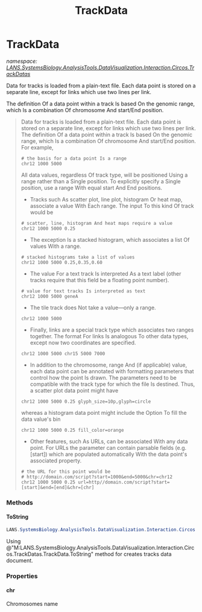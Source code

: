 ﻿---
title: TrackData
---

# TrackData
_namespace: [LANS.SystemsBiology.AnalysisTools.DataVisualization.Interaction.Circos.TrackDatas](N-LANS.SystemsBiology.AnalysisTools.DataVisualization.Interaction.Circos.TrackDatas.html)_

Data for tracks is loaded from a plain-text file. Each data point is stored on a 
 separate line, except for links which use two lines per link.
 
 The definition Of a data point within a track Is based On the genomic range, 
 which Is a combination Of chromosome And start/End position.

> 
>  Data for tracks is loaded from a plain-text file. Each data point is stored on a separate line, except for links which use two lines per link.
>  The definition Of a data point within a track Is based On the genomic range, which Is a combination Of chromosome And start/End position. 
>  For example,
>  
>  ```
>  # the basis for a data point Is a range
>  chr12 1000 5000
>  ```
>  
>  All data values, regardless Of track type, will be positioned Using a range rather than a Single position. To explicitly specify a Single position, 
>  use a range With equal start And End positions.
>  
>  + Tracks such As scatter plot, line plot, histogram Or heat map, associate a value With Each range. The input To this kind Of track would be
>  
>  ```
>  # scatter, line, histogram And heat maps require a value
>  chr12 1000 5000 0.25
>  ```
>  
>  + The exception Is a stacked histogram, which associates a list Of values With a range.
>  
>  ```
>  # stacked histograms take a list of values
>  chr12 1000 5000 0.25,0.35,0.60
>  ```
>  
>  + The value For a text track Is interpreted As a text label (other tracks require that this field be a floating point number).
>  
>  ```
>  # value for text tracks Is interpreted as text
>  chr12 1000 5000 geneA
>  ```
>  
>  + The tile track does Not take a value—only a range.
>  
>  ```
>  chr12 1000 5000
>  ```
>  
>  + Finally, links are a special track type which associates two ranges together. The format For links Is analogous To other data types, 
>  except now two coordinates are specified.
>  
>  ```
>  chr12 1000 5000 chr15 5000 7000
>  ```
>  
>  + In addition to the chromosome, range And (if applicable) value, each data point can be annotated with formatting parameters that control how the point Is drawn. 
>  The parameters need to be compatible with the track type for which the file Is destined. Thus, a scatter plot data point might have
>  
>  ```
>  chr12 1000 5000 0.25 glyph_size=10p,glyph=circle
>  ```
>  
>  whereas a histogram data point might include the Option To fill the data value's bin
>  
>  ```
>  chr12 1000 5000 0.25 fill_color=orange
>  ```
>  
>  + Other features, such As URLs, can be associated With any data point. For URLs the parameter can contain parsable fields (e.g. [start]) which 
>  are populated automatically With the data point's associated property.
>  
>  ```
>  # the URL for this point would be
>  # http://domain.com/script?start=1000&end=5000&chr=chr12
>  chr12 1000 5000 0.25 url=http//domain.com/script?start=[start]&end=[end]&chr=[chr]
>  ```
>  


### Methods

#### ToString
```csharp
LANS.SystemsBiology.AnalysisTools.DataVisualization.Interaction.Circos.TrackDatas.TrackData.ToString
```
Using @"M:LANS.SystemsBiology.AnalysisTools.DataVisualization.Interaction.Circos.TrackDatas.TrackData.ToString" method for creates tracks data document.


### Properties

#### chr
Chromosomes name
